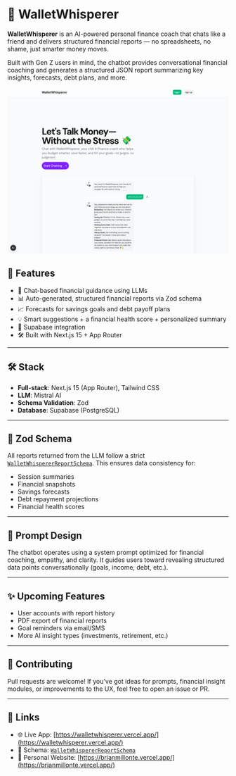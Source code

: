 # 🧠 WalletWhisperer

**WalletWhisperer** is an AI-powered personal finance coach that chats like a friend and delivers structured financial reports — no spreadsheets, no shame, just smarter money moves.

Built with Gen Z users in mind, the chatbot provides conversational financial coaching and generates a structured JSON report summarizing key insights, forecasts, debt plans, and more.

![WalletWhisperer](./public/landing-page.png)

## 🚀 Features

- 💬 Chat-based financial guidance using LLMs
- 📊 Auto-generated, structured financial reports via Zod schema
- 📈 Forecasts for savings goals and debt payoff plans
- 💡 Smart suggestions + a financial health score + personalized summary
- 🧾 Supabase integration
- 🛠️ Built with Next.js 15 + App Router

---

## 🛠️ Stack

- **Full-stack**: Next.js 15 (App Router), Tailwind CSS
- **LLM**: Mistral AI
- **Schema Validation**: Zod
- **Database**: Supabase (PostgreSQL)

---

## 📄 Zod Schema

All reports returned from the LLM follow a strict [`WalletWhispererReportSchema`](./app/actions/reports/schema.ts). This ensures data consistency for:

- Session summaries
- Financial snapshots
- Savings forecasts
- Debt repayment projections
- Financial health scores

---

## 🧠 Prompt Design

The chatbot operates using a system prompt optimized for financial coaching, empathy, and clarity. It guides users toward revealing structured data points conversationally (goals, income, debt, etc.).

---

## ✨ Upcoming Features

- User accounts with report history
- PDF export of financial reports
- Goal reminders via email/SMS
- More AI insight types (investments, retirement, etc.)

---

## 🤝 Contributing

Pull requests are welcome! If you’ve got ideas for prompts, financial insight modules, or improvements to the UX, feel free to open an issue or PR.

---

## 🔗 Links

- 🌐 Live App: [https://walletwhisperer.vercel.app/](https://walletwhisperer.vercel.app/)
- 🧠 Schema: [`WalletWhispererReportSchema`](./lib/schemas/report.ts)
- 👾 Personal Website: [https://brianmillonte.vercel.app/](https://brianmillonte.vercel.app/)

